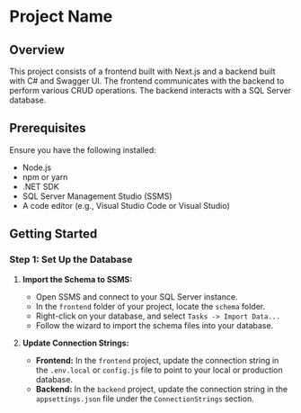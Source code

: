 # Project Name

## Overview

This project consists of a frontend built with Next.js and a backend built with C# and Swagger UI. The frontend communicates with the backend to perform various CRUD operations. The backend interacts with a SQL Server database.

## Prerequisites

Ensure you have the following installed:
- Node.js
- npm or yarn
- .NET SDK
- SQL Server Management Studio (SSMS)
- A code editor (e.g., Visual Studio Code or Visual Studio)

## Getting Started

### Step 1: Set Up the Database

1. **Import the Schema to SSMS:**
   - Open SSMS and connect to your SQL Server instance.
   - In the `frontend` folder of your project, locate the `schema` folder.
   - Right-click on your database, and select `Tasks -> Import Data...`
   - Follow the wizard to import the schema files into your database.

2. **Update Connection Strings:**
   - **Frontend:** In the `frontend` project, update the connection string in the `.env.local` or `config.js` file to point to your local or production database.
   - **Backend:** In the `backend` project, update the connection string in the `appsettings.json` file under the `ConnectionStrings` section.
